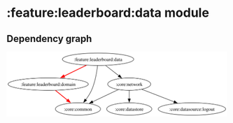 # :feature:leaderboard:data module
## Dependency graph
![Dependency graph](../../../docs/images/graphs/dep_graph_feature_leaderboard_data.svg)
